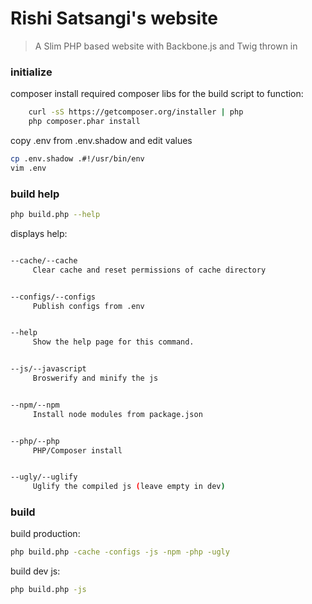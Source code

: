 # Rishi Satsangi's website
> A Slim PHP based website with Backbone.js and Twig thrown in

### initialize

composer install required composer libs for the build script to function:

```bash
    curl -sS https://getcomposer.org/installer | php
    php composer.phar install
```

copy .env from .env.shadow and edit values
```bash
cp .env.shadow .#!/usr/bin/env
vim .env
```

### build help

```bash
php build.php --help
```

displays help:

```bash

--cache/--cache
     Clear cache and reset permissions of cache directory


--configs/--configs
     Publish configs from .env


--help
     Show the help page for this command.


--js/--javascript
     Broswerify and minify the js


--npm/--npm
     Install node modules from package.json


--php/--php
     PHP/Composer install


--ugly/--uglify
     Uglify the compiled js (leave empty in dev)

```


### build

build production:
```bash
php build.php -cache -configs -js -npm -php -ugly
```

build dev js:
```bash
php build.php -js
```
